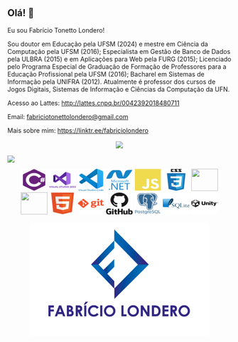 ## Olá! 👋

Eu sou Fabrício Tonetto Londero!

Sou doutor em Educação pela UFSM (2024) e mestre em Ciência da Computação pela UFSM (2016); Especialista em Gestão de Banco de Dados pela ULBRA (2015) e em Aplicações para Web pela FURG (2015); Licenciado pelo Programa Especial de Graduação de Formação de Professores para a Educação Profissional pela UFSM (2016); Bacharel em Sistemas de Informação pela UNIFRA (2012). Atualmente é professor dos cursos de Jogos Digitais, Sistemas de Informação e Ciências da Computação da UFN.

Acesso ao Lattes: http://lattes.cnpq.br/0042392018480711

Email: fabriciotonettolondero@gmail.com

Mais sobre mim: https://linktr.ee/fabriciolondero 


<p align="center">
  <a href="[https://github.com/anuraghazra/github-readme-stats](https://linktr.ee/fabriciolondero)">
    <img height="200" align="center" src="https://github-readme-stats.vercel.app/api?username=Ernakh&rank_icon=github" />
  </a>
</p>

<p>
  <a href="[https://github.com/anuraghazra/convoychat](https://linktr.ee/fabriciolondero)">
    <img height="200" align="center" src="https://github-readme-stats.vercel.app/api/top-langs/?username=Ernakh&hide_progress=true" />
  </a>
</p>

          
<p align="center">
  <img alt="" height="50" width="60" src="https://raw.githubusercontent.com/devicons/devicon/6910f0503efdd315c8f9b858234310c06e04d9c0/icons/csharp/csharp-plain.svg">
  <img alt="" height="50" width="60" src="https://raw.githubusercontent.com/devicons/devicon/6910f0503efdd315c8f9b858234310c06e04d9c0/icons/visualstudio/visualstudio-original-wordmark.svg">
  <img alt="" height="50" width="60" src="https://raw.githubusercontent.com/devicons/devicon/6910f0503efdd315c8f9b858234310c06e04d9c0/icons/vscode/vscode-original-wordmark.svg">
  <img alt="" height="50" width="60" src="https://raw.githubusercontent.com/devicons/devicon/6910f0503efdd315c8f9b858234310c06e04d9c0/icons/dot-net/dot-net-plain-wordmark.svg">
  <img alt="" height="50" width="60" src="https://raw.githubusercontent.com/devicons/devicon/6910f0503efdd315c8f9b858234310c06e04d9c0/icons/javascript/javascript-plain.svg">
  <img alt="" height="50" width="60" src="https://raw.githubusercontent.com/devicons/devicon/6910f0503efdd315c8f9b858234310c06e04d9c0/icons/css3/css3-original-wordmark.svg">
  <img alt="" height="50" width="60" src="https://cdn.jsdelivr.net/gh/devicons/devicon@latest/icons/spring/spring-original.svg">
  <img alt="" height="50" width="60" src="https://cdn.jsdelivr.net/gh/devicons/devicon@latest/icons/java/java-original.svg">
  <img alt="" height="50" width="60" src="https://raw.githubusercontent.com/devicons/devicon/master/icons/html5/html5-original.svg">
  <img alt="" height="50" width="60" src="https://raw.githubusercontent.com/devicons/devicon/6910f0503efdd315c8f9b858234310c06e04d9c0/icons/git/git-plain-wordmark.svg">
  <img alt="" height="50" width="60" src="https://raw.githubusercontent.com/devicons/devicon/6910f0503efdd315c8f9b858234310c06e04d9c0/icons/github/github-original-wordmark.svg">
  <img alt="" height="50" width="60" src="https://raw.githubusercontent.com/devicons/devicon/6910f0503efdd315c8f9b858234310c06e04d9c0/icons/postgresql/postgresql-plain-wordmark.svg">
  <img alt="" height="50" width="60" src="https://raw.githubusercontent.com/devicons/devicon/6910f0503efdd315c8f9b858234310c06e04d9c0/icons/sqlite/sqlite-original-wordmark.svg">
  <img alt="" height="50" width="60" src="https://raw.githubusercontent.com/devicons/devicon/6910f0503efdd315c8f9b858234310c06e04d9c0/icons/unity/unity-original-wordmark.svg">
</p>

<div align="center">
      <img src="logofabricio03%402x.png" width="80%" alt="exemplo imagem">
</div>
